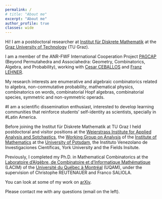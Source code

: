 ```yaml
---
permalink: /
# title: "About me"
excerpt: "About me"
author_profile: true
classes: wide
---
```


Hi! I am a postdoctoral researcher at [Institut für Diskrete Mathematik](https://www.math.tugraz.at/idm/) at the [Graz University of Technology](https://www.tugraz.at/home) (TU Graz).


I am a member of the ANR-FWF International Cooperation Project [PAGCAP](https://pagcap.lisn.upsaclay.fr/) (Beyond Permutahedra and Associahedra: Geometry, Combinatorics, Algebra, and Probability), working with [Cesar CEBALLOS](http://www.geometrie.tugraz.at/ceballos/index.html) and [Franz LEHNER](https://www.math.tugraz.at/~lehner/).

My research interests are enumerative and algebraic combinatorics related to algebra, non-commutative probability, mathematical physics, combinatorics on words, combinatorial Hopf algebras, combinatorial species, symmetric and non-symmetric operads.

#I am a scientific dissemination enthusiast, interested to develop learning communities that reinforce students’ self-identity as scientists, specially in #Latin America. 

Before joining the Institut für Diskrete Mathematik at TU Graz I held postdoctoral and visitor positions at the [Weierstrass Institute for Applied Analysis and Sotchastics](https://www.wias-berlin.de/), the [Working Group on Analysis](https://www.math.uni-potsdam.de/en/professuren/translate-to-english-analysis) of the [Institute of Mathematics](https://www.math.uni-potsdam.de/en/) at the [University of Potsdam](https://www.uni-potsdam.de/en/), the Instituto Venezolano de Investigaciones Científicas, York University and the Fields Insitute. 

Previously, I completed my Ph.D. in Mathematical Combinatorics at the [Laboratoire d’Algèbre, de Combinatoire et d’Informatique Mathématique](https://lacim.uqam.ca) (LACIM) of the [Université du Québec à Montréal](https://uqam.ca/) (UQAM), under the supervision of Christophe REUTENAUER and Franco SALIOLA.

You can look at some of my work on [arXiv](https://arxiv.org/search/?query=yannic+vargas&searchtype=all&source=header).

Please contact me with any questions (email on the left).
